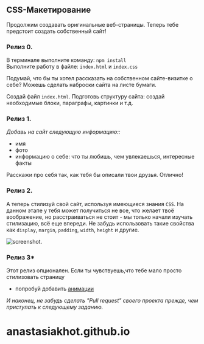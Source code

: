 ## CSS-Макетирование

Продолжим создавать оригинальные веб-страницы. Теперь тебе предстоит создать собственный сайт!

### Релиз 0.

В терминале выполните команду: `npm install`  
Выполните работу в файле: `index.html` и `index.css`

Подумай, что бы ты хотел рассказать на собственном сайте-визитке о себе? Можешь сделать наброски сайта на листе бумаги.

Создай файл `index.html`. Подготовь структуру сайта: создай необходимые блоки, параграфы, картинки и т.д.

### Релиз 1.

_Добавь на сайт следующую информацию::_

- имя
- фото
- информацию о себе: что ты любишь, чем увлекаешься, интересные факты

Расскажи про себя так, как тебя бы описали твои друзья. Отлично!

### Релиз 2.

А теперь стилизуй свой сайт, используя имеющиеся знания `CSS`.
На данном этапе у тебя может получиться не все, что желает твоё воображение, но расстраиваться не стоит - мы только начали изучать стилизацию, всё еще впереди.
Не забудь использовать такие свойства как `display`, `margin`, `padding`, `width`, `height` и другие.

![screenshot](readme-asset/example.gif).

### Релиз 3\*

Этот релиз опционален.
Если ты чувствуешь,что тебе мало просто стилизовать страницу

- попробуй добавить [анимации](https://www.w3schools.com/css/css3_animations.asp)

_И наконец, не забудь сделать "Pull request" своего проекта прежде, чем приступать к следующему заданию._

# anastasiakhot.github.io

